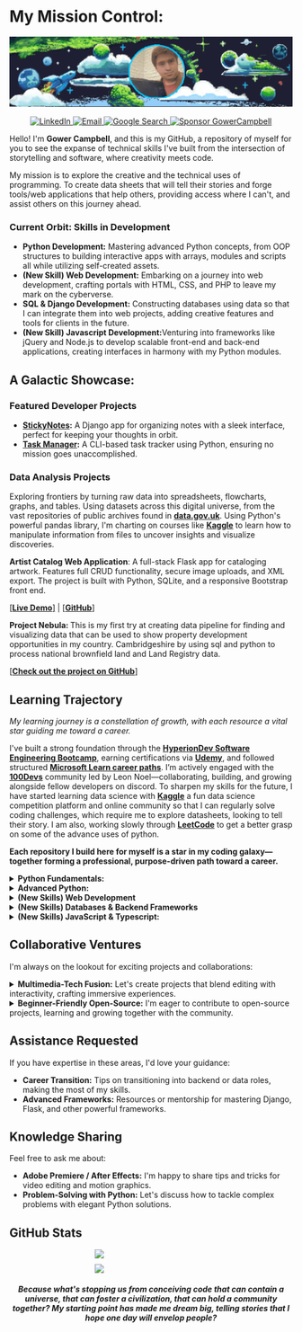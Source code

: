 # My Mission Control:

<p align="center">
  <img src="https://raw.githubusercontent.com/GowerCampbell/GowerCampbell/main/assets/icons/GithubProfileBanner.gif" alt="Cosmic Banner" style="width: 100%; max-width: 600px; height: auto; object-fit: cover; max-height: 200px;" />
</p>

<div align="center">

  <a href="https://www.linkedin.com/in/gower-campbell-16940115b/">
    <img src="https://img.shields.io/badge/-LinkedIn-0D47A1?style=for-the-badge&logo=linkedin&logoColor=white" alt="LinkedIn" />
  </a>

  <a href="mailto:Gower.Campbell@gmail.com">
    <img src="https://img.shields.io/badge/-Email-1A237E?style=for-the-badge&logo=gmail&logoColor=white" alt="Email" />
  </a>

  <a href="https://www.google.com/search?q=Gower+Campbell+developer">
    <img src="https://img.shields.io/badge/-Google%20Me-311B92?style=for-the-badge&logo=google&logoColor=white" alt="Google Search" />
  </a>

  <a href="https://github.com/sponsors/GowerCampbell">
    <img src="https://img.shields.io/badge/Sponsor%20Me-yellow?style=for-the-badge&logo=github" alt="Sponsor GowerCampbell" />
  </a>

</div>




Hello! I'm **Gower Campbell**, and this is my GitHub, a repository of myself for you to see the expanse of technical skills I've built from the intersection of storytelling and software, where creativity meets code. 

My mission is to explore the creative and the technical uses of programming. To create data sheets that will tell their stories and forge tools/web applications that help others, providing access where I can't, and assist others on this journey ahead.

### Current Orbit: Skills in Development
<ul>
  <li> <b>Python Development:</b> Mastering advanced Python concepts, from OOP structures to building interactive apps with arrays, modules and scripts all while utilizing self-created assets.</li>
  <li> <b>(New Skill) Web Development:</b> Embarking on a journey into web development, crafting portals with HTML, CSS, and PHP to leave my mark on the cyberverse.</li>
  <li> <b>SQL & Django Development:</b> Constructing databases using data so that I can integrate them into web projects, adding creative features and tools for clients in the future.</li>
  <li> <b>(New Skill) Javascript Development:</b>Venturing into frameworks like jQuery and Node.js to develop scalable front-end and back-end applications, creating interfaces in harmony with my Python modules. </li>
</ul>

## A Galactic Showcase:

### Featured Developer Projects

 - **[StickyNotes](https://github.com/GowerCampbell/MyCodingTask_StickyNote):** A Django app for organizing notes with a sleek interface, perfect for keeping your thoughts in orbit.
- **[Task Manager](https://github.com/GowerCampbell/TaskManager):** A CLI-based task tracker using Python, ensuring no mission goes unaccomplished.

### Data Analysis Projects

Exploring frontiers by turning raw data into spreadsheets, flowcharts, graphs, and tables. Using datasets across this digital universe, from the vast repositories of public archives found in [**data.gov.uk**](https://www.data.gov.uk/). Using Python's powerful pandas library, I'm charting on courses like [**Kaggle**](https://www.kaggle.com/) to learn how to manipulate information from files to uncover insights and visualize discoveries.

<p5>

<b>Artist Catalog Web Application</b>: A full-stack Flask app for cataloging artwork. Features full CRUD functionality, secure image uploads, and XML export. The project is built with Python, SQLite, and a responsive Bootstrap front end.

<a href="https://project-01-artist-catalog-webapp-python.onrender.com">[**Live Demo**]</a> | <a href="https://github.com/GowerCampbell/Project_01_Artist_Catalog_WebApp_Python">[**GitHub**]</a>  

<b> Project Nebula: </b> This is my first try at creating data pipeline for finding and visualizing data that can be used to show property development opportunities in my country. Cambridgeshire by using sql and python to process national brownfield land and Land Registry data.

<a href="https://github.com/GowerCampbell/Project-Nebula/tree/main">[**Check out the project on GitHub**]</a>
 </p5>


## Learning Trajectory

<em>My learning journey is a constellation of growth, with each resource a vital star guiding me toward a career. </em>

I've built a strong foundation through the [**HyperionDev Software Engineering Bootcamp**](https://www.hyperiondev.com/bootcamps/software-engineering/), earning certifications via [**Udemy**](https://www.udemy.com/), and followed structured [**Microsoft Learn career paths**](https://learn.microsoft.com/en-us/training/career-paths/). I’m actively engaged with the [**100Devs**](https://100devs.org/about) community led by Leon Noel—collaborating, building, and growing alongside fellow developers on discord. To sharpen my skills for the future, I have started learning data science with [**Kaggle**](https://www.kaggle.com/) a fun data science competition platform and online community so that I can regularly solve coding challenges, which require me to explore datasheets, looking to tell their story. I am also, working slowly through [**LeetCode**](https://leetcode.com/) to get a better grasp on some of the advance uses of python. 

<strong> Each repository I build here for myself is a star in my coding galaxy—together forming a professional, purpose-driven path toward a career. </strong>

<details>
  <summary><strong> Python Fundamentals:</strong></summary>

During my journey with the HyperionDev Software Engineering Bootcamp, I've built a strong foundation in Python programming. Below are some essential modules I’ve completed: 
  
1. [Pre-Assessment MCQ](https://github.com/GowerCampbell/Pre-Assessment-MCQ)
2. [Getting Started with Bootcamp](https://github.com/GowerCampbell/Getting-Started-With-Bootcamp)
3. [Data Types & Conditional Statements](https://github.com/GowerCampbell/Data-Types-And-Conditional-Statements)
4. [Iteration](https://github.com/GowerCampbell/Iteration)
5. [User-Defined Functions](https://github.com/GowerCampbell/User-Defined-Functions)
6. [Strings, Lists, & Dictionaries](https://github.com/GowerCampbell/Strings-Lists-Dictionaries)
7. [I/O Operations](https://github.com/GowerCampbell/IO-Operations)
8. [OOP - Classes](https://github.com/GowerCampbell/OOP-Classes)
9. [OOP - Inheritance](https://github.com/GowerCampbell/OOP-Inheritance)

---

</details>

<details>
  <summary><strong> Advanced Python: </strong> </summary>

Building upon my Python knowledge, I’ve explored advanced topics through my [**LeetCode Knotes**](https://github.com/GowerCampbell/LeetCode-Notes) repository and the final weeks of the HyperionDev Software Engineering Bootcamp:
  
10. [Data Structures - 2D Lists](https://github.com/GowerCampbell/Data-Structures-2D-Lists)
11. [Recursion](https://github.com/GowerCampbell/Recursion)
12. [Sorting & Searching](https://github.com/GowerCampbell/Sorting-And-Searching)
13. [Software Design Principles](https://github.com/GowerCampbell/Software-Design)
14. [Unit Testing](https://github.com/GowerCampbell/Unit-Testing)
15. [OOP - Modules](https://github.com/GowerCampbell/OOP-Modules)

---

</details>

<details>
  <summary><strong> (New Skills) Web Development</strong></summary>

I'm currently diving deep into the world of web development, building on my foundational knowledge from **HyperionDev** (HTML, CSS & Django) by mastering **Advanced HTML, CSS, and JavaScript** and powered by the intensive **[100Devs Agency](https://www.communitytaught.org/about)** program with Leon Noel, where I'm gaining practical experience in building interactive and responsive web applications.

#### Featured HyperionDev Development | Plus 100Dev Knotes
16/17. **[HTML & CSS Overview](https://github.com/GowerCampbell/HTML-CSS-Overview)**: A **HyperionDev** HTML & CSS projects with knotes from homework completed with **#100Devs** demonstrating my core understanding of HTML and CSS principles.

#### My #100Devs Progress
This repository serves as a living document of my dedication and progress throughout the **#100Devs** curriculum. It includes all my submitted homework, class materials, and follow-along projects.

**[Explore my #100Devs Repository](https://github.com/GowerCampbell/100Devs)**

---

</details>

<details>
  <summary><strong> (New Skills) Databases & Backend Frameworks</strong></summary>

I’ve strengthened my **backend development and database management** skills through the **HyperionDev Software Engineering Bootcamp** and **Kaggle** Below are key areas I’ve explored:
  
18. [Relational Databases](https://github.com/GowerCampbell/Relational-Databases)
19. [SQL](https://github.com/GowerCampbell/SQL)
20. [SQLite](https://github.com/GowerCampbell/SQLite)
21. [Django - Sticky Notes Part 1](https://github.com/GowerCampbell/Django-Sticky-Notes-1)
22. [Django - Sticky Notes Part 2](https://github.com/GowerCampbell/Django-Sticky-Notes-2)

#### Kaggle: Data Science & Machine Learning
Sharing as part of my portfolio how I have actively participated in **Kaggle** challenges and courses to get better data handling and analysis skills. This is my platform to show you how I can apply my knowledge to real-world datasets and problems. [**Repository: Kaggle**](https://github.com/GowerCampbell/Kaggle)

---

</details>

<details>
  <summary><strong> (New Skills) JavaScript & Typescript:</strong></summary>

Expanding my **JavaScript** knowledge with **TypeScript** for scalable, maintainable web applications! 
  
- Coming Soon!

---

</details>

## Collaborative Ventures

I'm always on the lookout for exciting projects and collaborations:

<details>
<summary><strong> Multimedia-Tech Fusion:</strong> Let's create projects that blend editing with interactivity, crafting immersive experiences.</summary>
</details>
  
  <details>
  <summary><strong> Beginner-Friendly Open-Source:</strong> I'm eager to contribute to open-source projects, learning and growing together with the community.</summary>
  </details>

## Assistance Requested

If you have expertise in these areas, I'd love your guidance:

- **Career Transition:** Tips on transitioning into backend or data roles, making the most of my skills.
- **Advanced Frameworks:** Resources or mentorship for mastering Django, Flask, and other powerful frameworks.

## Knowledge Sharing

Feel free to ask me about:

- **Adobe Premiere / After Effects:** I'm happy to share tips and tricks for video editing and motion graphics.
- **Problem-Solving with Python:** Let's discuss how to tackle complex problems with elegant Python solutions.

## GitHub Stats

<p align="center" style="display: flex; flex-direction: column; align-items: center; gap: 10px;">
  <img src="https://github-readme-stats.vercel.app/api?username=GowerCampbell&show_icons=true&theme=tokyonight" style="width: 80%; max-width: 200px;" />
  <img src="https://github-readme-stats.vercel.app/api/top-langs/?username=GowerCampbell&layout=compact&theme=tokyonight" style="width: 80%; max-width: 200px;" />
</p>

<h4 align="center" style="font-size: 1em;">
<em> Because what's stopping us from conceiving code that can contain a universe, that can foster a civilization, that can hold a community together? My starting point has made me dream big, telling stories that I hope one day will envelop people?</em> </h4>

